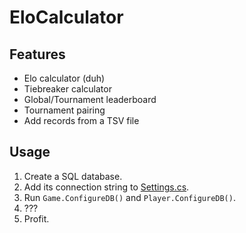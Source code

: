 # EloCalculator

## Features

- Elo calculator (duh)
- Tiebreaker calculator
- Global/Tournament leaderboard
- Tournament pairing
- Add records from a TSV file

## Usage

1. Create a SQL database.
2. Add its connection string to [Settings.cs](https://github.com/asdia0/EloCalculator/blob/master/src/EloCalculator/Settings.cs).
3. Run `Game.ConfigureDB()` and `Player.ConfigureDB()`.
4. ???
5. Profit.
